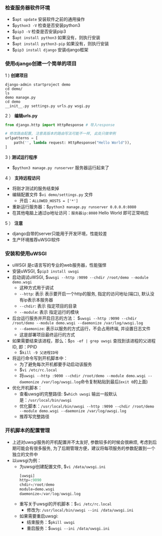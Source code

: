 ### 检查服务器软件环境

- $`apt update` 安装软件之前的通用操作
- $`python3 -V` 检查是否安装python3
- $`pip3 -V` 检查是否安装pip3
- $`apt install python3` 如果没有，则执行安装
- $`apt install python3-pip` 如果没有，则执行安装
- $`pip3 install django` 安装django框架

### 使用django创建一个简单的项目

1 ) **创建项目**
```shell
django-admin startproject demo
cd demo/
ls
demo manage.py
cd demo
__init__.py settings.py urls.py wsgi.py
```

2 ） **编辑urls.py**

```python
from django.http import HttpResponse # 导入response

# 修改路由配置, 注意高版本的路由写法可能不一样, 此处只做举例
urlpatterns = [
    path('', lambda request: HttpResponse("Hello World")),
]
```

3 ) **测试运行程序**

- $`python3 manage.py runserver` 服务器运行起来了


4 ） **支持远程访问**

- 将刚才测试的服务结束掉
- 编辑配置文件 $`vi demo/settings.py` 文件
    * 开启：`ALLOWED_HOSTS = ['*']`
- 重新运行服务器：$`python3 manage.py runserver 0.0.0.0:8080`
- 在其他电脑上通过ip地址访问：`服务器ip:8080` Hello World 即可正常响应

5 ） **注意**

- django自带的server只能用于开发环境，性能较差
- 生产环境推荐uWSGI软件

### 安装和使用uWSGI

- uWSGI 是c语言写的专业的web服务器，性能强悍
- 安装uWSGI, $`pip3 install uwsgi`
- 启动调试uWSGI, $`uwsgi --http :9090 --chdir /root/demo --module demo.wsgi`
    * 这种方式用于调试
    * `--http`: 表示 表示要开启一个http的服务, 指定的访问地址(端口), 默认没有ip表示本服务器
    * `--chdir`: 表示 指定项目的目录
    * `--module`: 表示 指定运行的模块
- 后台运行服务并开启日志的方法： $`uwsgi --http :9090 --chdir /root/demo --module demo.wsgi --daemonize /var/log/uwsgi.log`
    * `--daemonize`: 表示以服务的方式运行，不会占用终端, 并设置日志文件
    * 这是部署项目最终运行的方式
- 如果需要结束该进程，那么：$`ps -ef | grep uwsgi` 查找到该进程的父进程ID, 即：PPID
    * $`kill -9 父进程ID号`
- 将运行命令写到开机脚本中：
    * 为了避免每次开机都要手动启动该服务
    * $`vi /etc/rc.local`
    - 将`uwsgi --http :9090 --chdir /root/demo --module demo.wsgi --daemonize /var/log/uwsgi.log`命令复制粘贴到最后(`exit 0`的上面)
- 优化开机脚本：
    * 查看uwsgi的完整路径: $`which uwsgi` 输出一般默认是：`/usr/local/bin/uwsgi`
    * 优化脚本：`/usr/local/bin/uwsgi --http :9090 --chdir /root/demo --module demo.wsgi --daemonize /var/log/uwsgi.log`
    * 推荐写完整路径

### 开机脚本的配置管理

- 上述对uwsgi服务的开机配置并不太友好, 参数较多的时候会很麻烦, 考虑到后期可能会有很多服务, 为了后期管理方便，建议将每项服务的参数配置到一个独立的文件中
- 以uwsgi为例：
    * 为uwsgi创建配置文件, $`vi /data/uwsgi.ini`
        ```python
        [uwsgi]
        http=:9090 
        chdir=/root/demo
        module=demo.wsgi 
        daemonize=/var/log/uwsgi.log
        ```
    * 重写关于uwsgi的开机脚本：$`vi /etc/rc.local`
        * 修改为: `/usr/local/bin/uwsgi --ini /data/uwsgi.ini`
    * 如果需要重启uwsgi:
        * 结束服务：$`pkill uwsgi`
        * 重启服务：$`uwsgi --ini /data/uwsgi.ini`